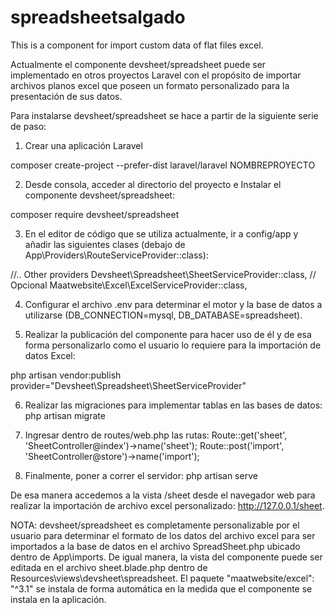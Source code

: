 # spreadsheetsalgado
This is a component for import custom data of flat files excel.

Actualmente el componente devsheet/spreadsheet puede ser implementado en otros proyectos Laravel con el propósito de importar archivos planos excel que poseen un formato personalizado para la presentación de sus datos.

Para instalarse devsheet/spreadsheet se hace a partir de la siguiente serie de paso:

1.	Crear una aplicación Laravel

composer create-project --prefer-dist laravel/laravel NOMBREPROYECTO

2.	Desde consola, acceder al directorio del proyecto e Instalar el componente devsheet/spreadsheet:

composer require devsheet/spreadsheet

3.	En el editor de código que se utiliza actualmente, ir a config/app y añadir las siguientes clases (debajo de App\Providers\RouteServiceProvider::class):

//.. Other providers
Devsheet\Spreadsheet\SheetServiceProvider::class,  // Opcional
Maatwebsite\Excel\ExcelServiceProvider::class,
     
4.	Configurar el archivo .env para determinar el motor y la base de datos a utilizarse (DB_CONNECTION=mysql, DB_DATABASE=spreadsheet).

5.	Realizar la publicación del componente para hacer uso de él y de esa forma personalizarlo como el usuario lo requiere para la importación de datos Excel:

php artisan vendor:publish provider="Devsheet\Spreadsheet\SheetServiceProvider"

6.	Realizar las migraciones para implementar tablas en las bases de datos:
php artisan migrate



7.	Ingresar dentro de routes/web.php las rutas: 
Route::get('sheet', 'SheetController@index')->name('sheet');
Route::post('import', 'SheetController@store')->name('import');

8.	Finalmente, poner a correr el servidor: php artisan serve

De esa manera accedemos a la vista /sheet desde el navegador web para realizar la importación de archivo excel personalizado: http://127.0.0.1/sheet.

NOTA: devsheet/spreadsheet es completamente personalizable por el usuario para determinar el formato de los datos del archivo excel para ser importados a la base de datos en el archivo SpreadSheet.php ubicado dentro de App\imports.
De igual manera, la vista del componente puede ser editada en el archivo sheet.blade.php dentro de Resources\views\devsheet\spreadsheet.
El paquete "maatwebsite/excel": "^3.1" se instala de forma automática en la medida que el componente se instala en la aplicación.

